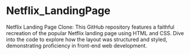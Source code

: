 # Netflix_LandingPage
 Netflix Landing Page Clone: This GitHub repository features a faithful recreation of the popular Netflix landing page using HTML and CSS. Dive into the code to explore how the layout was structured and styled, demonstrating proficiency in front-end web development.
